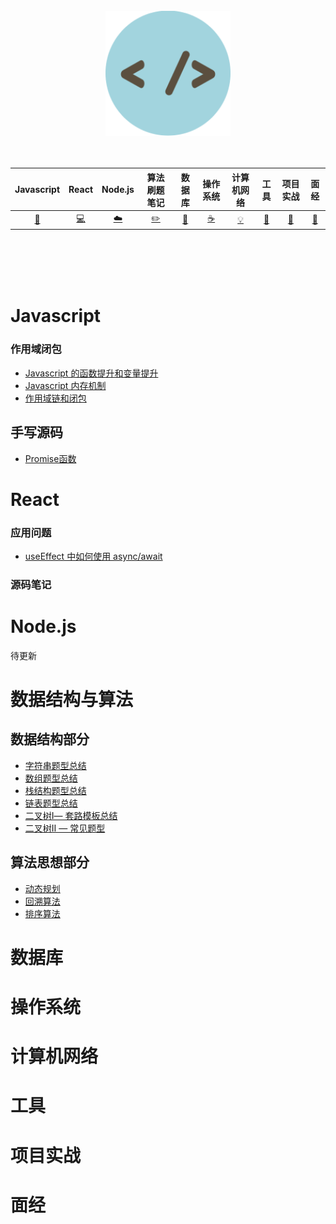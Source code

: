 </div>
<br />
<div align="center" >
    <img src="./assets/Avatar.png" width="200px" >
</div>

<br />
<br />

|      Javascript      | React | Node.js |算法刷题笔记| 数据库 |       操作系统        |         计算机网络| 工具 |项目实战| 面经 |
| :---: | :----: | :---: | :----: | :----: | :----: | :----: | :----: | :----: | :----: |
| [:art:](#Javascript) | [:computer:](#React) | [:cloud:](#Node.js) | [:pencil2:](#数据结构与算法) | [:floppy_disk:](#数据库) |[:coffee:](#操作系统)| [:bulb:](#计算机网络) |[:wrench:](#工具)| [:watermelon:](项目实战) |[:memo:](#面经)|

<br />
<br />
<br />



<br>


# Javascript

### 作用域闭包

- [Javascript 的函数提升和变量提升](./Javascript/operating_mechanism_of_JS/Javascript的函数提升和变量提升.md)
- [Javascript 内存机制](./Javascript/operating_mechanism_of_JS/Javascript内存机制.md)
- [作用域链和闭包](./Javascript/operating_mechanism_of_JS/作用域与作用域链.md)

## 手写源码

- [Promise函数](./Javascript/Promise.md)

# React

### 应用问题

- [useEffect 中如何使用 async/await](https://mp.weixin.qq.com/s?__biz=MzA3MzU0MjIzMA==&mid=2247484173&idx=1&sn=d3db53661eec5f2e0f0e99926d7c4d33&chksm=9f0c3c34a87bb52252de24f19406b5c233c813794ea5173a1dca0fe94186c5fb1eb345901796&scene=126&sessionid=1603794709&key=dbd183444c7ac5626349c3922b0182315deb3e1ef15483d26d11a8b0e12bb4c16e570e0db7d7acaf1accd734750ebdcc4b8ea6cf47df0a2c4815322718753ac72ec57f52127b46c040ac57367a537d8d049a1f7f7eb6def4162e2d496676db29929766ce57e17a40d86a56ea50e2d4480a1fa9e732c65afd337dc0b909f09f74&ascene=1&uin=NzAwNDM3NTIx&devicetype=Windows+10+x64&version=6300002f&lang=zh_CN&exportkey=AfNqlZXaf60AQpWkLC%2BM3iY%3D&pass_ticket=Y9L4kfpI29N%2FI4x6IJ8H1Q4znG2O8RkjeiUW6hPOOA7vXAUOsWbvzovpzQrAssTD&wx_header=0)

### 源码笔记



# Node.js

待更新





# 数据结构与算法

## 数据结构部分

- [字符串题型总结](./Algorithm/Classification_by_data_structure/String.md)
- [数组题型总结](./Algorithm/Classification_by_data_structure/Array.md)
- [栈结构题型总结](./Algorithm/Classification_by_data_structure/Stack.md)
- [链表题型总结](./Algorithm/Classification_by_data_structure/ListNode.md)
- [二叉树Ⅰ— 套路模板总结](./Algorithm/Classification_by_data_structure/BinaryTree1.md)
- [二叉树Ⅱ — 常见题型](./Algorithm/Classification_by_data_structure/BinaryTree2.md)

## 算法思想部分

- [动态规划](./Algorithm/Classification_by_thought_method/DynamicProgramming.md)
- [回溯算法](./Algorithm/Classification_by_thought_method/Backtracking_Algorithm.md)
- [排序算法](./Algorithm/Classification_by_thought_method/Sorting_Algorithm.md)



# 数据库



# 操作系统

# 计算机网络

# 工具 



# 项目实战



# 面经